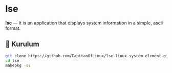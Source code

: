 # lse

**lse** — It is an application that displays system information in a simple, ascii format.

## 🚀 Kurulum

```bash
git clone https://github.com/CapitanOfLinux/lse-linux-system-element.git
cd lse
makepkg -si
